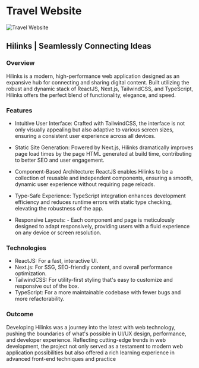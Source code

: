 # Travel Website

![Travel Website](https://i.ibb.co/wrGZhPP/YT-Thumbnails-5.png)

## Hilinks | Seamlessly Connecting Ideas

### Overview

Hilinks is a modern, high-performance web application designed as an expansive hub for connecting and sharing digital content. Built utilizing the robust and dynamic stack of ReactJS, Next.js, TailwindCSS, and TypeScript, Hilinks offers the perfect blend of functionality, elegance, and speed.

### Features

- Intuitive User Interface: Crafted with TailwindCSS, the interface is not only visually appealing but also adaptive to various screen sizes, ensuring a consistent user experience across all devices.
- Static Site Generation: Powered by Next.js, Hilinks dramatically improves page load times by the page HTML generated at build time, contributing to better SEO and user engagement.

- Component-Based Architecture: ReactJS enables Hilinks to be a collection of reusable and independent components, ensuring a smooth, dynamic user experience without requiring page reloads.
- Type-Safe Experience: TypeScript integration enhances development efficiency and reduces runtime errors with static type checking, elevating the robustness of the app.

- Responsive Layouts: - Each component and page is meticulously designed to adapt responsively, providing users with a fluid experience on any device or screen resolution.

### Technologies

- ReactJS: For a fast, interactive UI.
- Next.js: For SSG, SEO-friendly content, and overall performance optimization.
- TailwindCSS: For utility-first styling that's easy to customize and responsive out of the box.
- TypeScript: For a more maintainable codebase with fewer bugs and more refactorability.

### Outcome

Developing Hilinks was a journey into the latest with web technology, pushing the boundaries of what's possible in UI/UX design, performance, and developer experience. Reflecting cutting-edge trends in web development, the project not only served as a testament to modern web application possibilities but also offered a rich learning experience in advanced front-end techniques and practice
